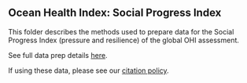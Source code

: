 ## Ocean Health Index: Social Progress Index

This folder describes the methods used to prepare data for the Social Progress Index (pressure and resilience) of the global OHI assessment.

See full data prep details [here](https://rawgit.com/OHI-Science/ohiprep/master/globalprep/prs_res_spi/v2016/spi_dataprep.html).

If using these data, please see our [citation policy](http://ohi-science.org/citation-policy/).

